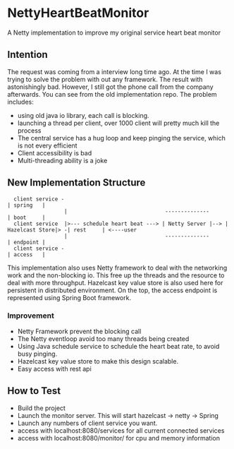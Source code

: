# NettyHeartBeatMonitor
A Netty implementation to improve my original service heart beat monitor

## Intention
The request was coming from a interview long time ago. At the time I was trying to solve the problem with out any framework.
The result with astonishingly bad. However, I still got the phone call from the company afterwards. You can see from the 
old implementation repo. The problem includes:
- using old java io library, each call is blocking.
- launching a thread per client, over 1000 client will pretty much kill the process
- The central service has a hug loop and keep pinging the service, which is not every efficient
- Client accessibility is bad
- Multi-threading ability is a joke

## New Implementation Structure
      client service -                                                                        | spring   | 
                      |                               --------------                          | boot     |
      client service  |>--- schedule heart beat ---> | Netty Server |--> | Hazelcast Store|> -| rest     | <----user
                      |                               --------------                          | endpoint |
      client service -                                                                        | access   |

This implementation also uses Netty framework to deal with the networking work and the non-blocking io. This free up the 
threads and the resource to deal with more throughput. Hazelcast key value store is also used here for persistent in
distributed environment. On the top, the access endpoint is represented using Spring Boot framework.


### Improvement

- Netty Framework prevent the blocking call
- The Netty eventloop avoid too many threads being created
- Using Java schedule service to schedule the heart beat rate, to avoid busy pinging.
- Hazelcast key value store to make this design scalable.
- Easy access with rest api

## How to Test

- Build the project
- Launch the monitor server. This will start hazelcast -> netty -> Spring
- Launch any numbers of client service you want. 
- access with localhost:8080/services for all current connected services
- access with localhost:8080/monitor/<service name> for cpu and memory information